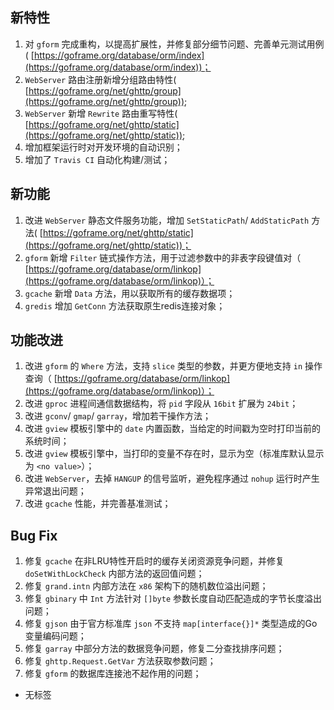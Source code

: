 ## 新特性

1. 对 `gform` 完成重构，以提高扩展性，并修复部分细节问题、完善单元测试用例( [https://goframe.org/database/orm/index](https://goframe.org/database/orm/index))；
2. `WebServer` 路由注册新增分组路由特性( [https://goframe.org/net/ghttp/group](https://goframe.org/net/ghttp/group));
3. `WebServer` 新增 `Rewrite` 路由重写特性( [https://goframe.org/net/ghttp/static](https://goframe.org/net/ghttp/static));
4. 增加框架运行时对开发环境的自动识别；
5. 增加了 `Travis CI` 自动化构建/测试；

## 新功能

1. 改进 `WebServer` 静态文件服务功能，增加 `SetStaticPath`/ `AddStaticPath` 方法( [https://goframe.org/net/ghttp/static](https://goframe.org/net/ghttp/static))；
2. `gform` 新增 `Filter` 链式操作方法，用于过滤参数中的非表字段键值对（ [https://goframe.org/database/orm/linkop](https://goframe.org/database/orm/linkop)）；
3. `gcache` 新增 `Data` 方法，用以获取所有的缓存数据项；
4. `gredis` 增加 `GetConn` 方法获取原生redis连接对象；

## 功能改进

1. 改进 `gform` 的 `Where` 方法，支持 `slice` 类型的参数，并更方便地支持 `in` 操作查询（ [https://goframe.org/database/orm/linkop](https://goframe.org/database/orm/linkop)）；
2. 改进 `gproc` 进程间通信数据结构，将 `pid` 字段从 `16bit` 扩展为 `24bit`；
3. 改进 `gconv`/ `gmap`/ `garray`，增加若干操作方法；
4. 改进 `gview` 模板引擎中的 `date` 内置函数，当给定的时间戳为空时打印当前的系统时间；
5. 改进 `gview` 模板引擎中，当打印的变量不存在时，显示为空（标准库默认显示为 `<no value>`）；
6. 改进 `WebServer`，去掉 `HANGUP` 的信号监听，避免程序通过 `nohup` 运行时产生异常退出问题；
7. 改进 `gcache` 性能，并完善基准测试；

## Bug Fix

1. 修复 `gcache` 在非LRU特性开启时的缓存关闭资源竞争问题，并修复 `doSetWithLockCheck` 内部方法的返回值问题；
2. 修复 `grand.intn` 内部方法在 `x86` 架构下的随机数位溢出问题；
3. 修复 `gbinary` 中 `Int` 方法针对 `[]byte` 参数长度自动匹配造成的字节长度溢出问题；
4. 修复 `gjson` 由于官方标准库 `json` 不支持 `map[interface{}]*` 类型造成的Go变量编码问题；
5. 修复 `garray` 中部分方法的数据竞争问题，修复二分查找排序问题；
6. 修复 `ghttp.Request.GetVar` 方法获取参数问题；
7. 修复 `gform` 的数据库连接池不起作用的问题；

- 无标签